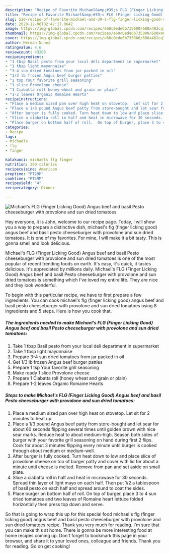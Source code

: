 ```yaml
---
description: "Recipe of Favorite Michael&amp;#39;s FLG (Finger Licking Good) Angus beef and basil Pesto cheeseburger with provolone and sun dried tomatoes"
title: "Recipe of Favorite Michael&amp;#39;s FLG (Finger Licking Good) Angus beef and basil Pesto cheeseburger with provolone and sun dried tomatoes"
slug: 520-recipe-of-favorite-michael-and-39-s-flg-finger-licking-good-angus-beef-and-basil-pesto-cheeseburger-with-provolone-and-sun-dried-tomatoes
date: 2020-12-08T02:47:17.064Z
image: https://img-global.cpcdn.com/recipes/e60c0ede6b735000/680x482cq70/michaels-flg-finger-licking-good-angus-beef-and-basil-pesto-cheeseburger-with-provolone-and-sun-d-recipe-main-photo.jpg
thumbnail: https://img-global.cpcdn.com/recipes/e60c0ede6b735000/680x482cq70/michaels-flg-finger-licking-good-angus-beef-and-basil-pesto-cheeseburger-with-provolone-and-sun-d-recipe-main-photo.jpg
cover: https://img-global.cpcdn.com/recipes/e60c0ede6b735000/680x482cq70/michaels-flg-finger-licking-good-angus-beef-and-basil-pesto-cheeseburger-with-provolone-and-sun-d-recipe-main-photo.jpg
author: Herman Nunez
ratingvalue: 4.6
reviewcount: 43206
recipeingredient:
- "1 tbsp Basil pesto from your local deli department in supermarket"
- "1 tbsp light mayonnaise"
- "3-4 sun dried tomatoes from jar packed in oil"
- "1/3 lb frozen Angus beef burger patties"
- "1 tsp Your favorite grill seasoning"
- "1 slice Provolone cheese"
- "1 Ciabatta roll honey wheat and grain or plain"
- "1-2 leaves Organic Romaine Hearts"
recipeinstructions:
- "Place a medium sized pan over high heat on stovetop.  Let sit for 2 minutes to heat up."
- "Place a 1/3 pound Angus beef patty from store-bought and let sear for about 60 seconds flipping several times until golden brown with nice sear marks. Reduce heat to about medium-high. Season both sides of burger with your favorite grill seasoning on hand during first 2 flips.  Cook for about 3 minutes flipping every minute until burger is cooked through about medium or medium-well."
- "After burger is fully cooked. Turn heat down to low and place slice of provolone cheese on too of burger patty and cover with lid for about a minute until cheese is melted.  Remove from pan and set aside on small plate."
- "Slice a ciabatta roll in half and heat in microwave for 30 seconds.  Spread thin layer of light mayo on each half.  Then put 1/2 a tablespoon of basil pesto on each half and spread around to coat the sides."
- "Place burger on bottom half of roll.  On top of burger, place 3 to 4 sun dried tomatoes and two leaves of Romaine heart lettuce folded horizontally then press top down and serve."
categories:
- Recipe
tags:
- michaels
- flg
- finger

katakunci: michaels flg finger 
nutrition: 260 calories
recipecuisine: American
preptime: "PT29M"
cooktime: "PT49M"
recipeyield: "4"
recipecategory: Dinner

---
```



![Michael&#39;s FLG (Finger Licking Good) Angus beef and basil Pesto cheeseburger with provolone and sun dried tomatoes](https://img-global.cpcdn.com/recipes/e60c0ede6b735000/680x482cq70/michaels-flg-finger-licking-good-angus-beef-and-basil-pesto-cheeseburger-with-provolone-and-sun-d-recipe-main-photo.jpg)

Hey everyone, it is John, welcome to our recipe page. Today, I will show you a way to prepare a distinctive dish, michael&#39;s flg (finger licking good) angus beef and basil pesto cheeseburger with provolone and sun dried tomatoes. It is one of my favorites. For mine, I will make it a bit tasty. This is gonna smell and look delicious.

Michael&#39;s FLG (Finger Licking Good) Angus beef and basil Pesto cheeseburger with provolone and sun dried tomatoes is one of the most popular of recent trending foods on earth. It's easy, it's quick, it tastes delicious. It's appreciated by millions daily. Michael&#39;s FLG (Finger Licking Good) Angus beef and basil Pesto cheeseburger with provolone and sun dried tomatoes is something which I've loved my entire life. They are nice and they look wonderful.




To begin with this particular recipe, we have to first prepare a few ingredients. You can cook michael&#39;s flg (finger licking good) angus beef and basil pesto cheeseburger with provolone and sun dried tomatoes using 8 ingredients and 5 steps. Here is how you cook that.

<!--inarticleads1-->

##### The ingredients needed to make Michael&#39;s FLG (Finger Licking Good) Angus beef and basil Pesto cheeseburger with provolone and sun dried tomatoes:

1. Take 1 tbsp Basil pesto from your local deli department in supermarket
1. Take 1 tbsp light mayonnaise
1. Prepare 3-4 sun dried tomatoes from jar packed in oil
1. Get 1/3 lb frozen Angus beef burger patties
1. Prepare 1 tsp Your favorite grill seasoning
1. Make ready 1 slice Provolone cheese
1. Prepare 1 Ciabatta roll (honey wheat and grain or plain)
1. Prepare 1-2 leaves Organic Romaine Hearts




<!--inarticleads2-->

##### Steps to make Michael&#39;s FLG (Finger Licking Good) Angus beef and basil Pesto cheeseburger with provolone and sun dried tomatoes:

1. Place a medium sized pan over high heat on stovetop.  Let sit for 2 minutes to heat up.
1. Place a 1/3 pound Angus beef patty from store-bought and let sear for about 60 seconds flipping several times until golden brown with nice sear marks. Reduce heat to about medium-high. Season both sides of burger with your favorite grill seasoning on hand during first 2 flips.  Cook for about 3 minutes flipping every minute until burger is cooked through about medium or medium-well.
1. After burger is fully cooked. Turn heat down to low and place slice of provolone cheese on too of burger patty and cover with lid for about a minute until cheese is melted.  Remove from pan and set aside on small plate.
1. Slice a ciabatta roll in half and heat in microwave for 30 seconds.  Spread thin layer of light mayo on each half.  Then put 1/2 a tablespoon of basil pesto on each half and spread around to coat the sides.
1. Place burger on bottom half of roll.  On top of burger, place 3 to 4 sun dried tomatoes and two leaves of Romaine heart lettuce folded horizontally then press top down and serve.




So that is going to wrap this up for this special food michael&#39;s flg (finger licking good) angus beef and basil pesto cheeseburger with provolone and sun dried tomatoes recipe. Thank you very much for reading. I'm sure that you can make this at home. There is gonna be more interesting food at home recipes coming up. Don't forget to bookmark this page in your browser, and share it to your loved ones, colleague and friends. Thank you for reading. Go on get cooking!
